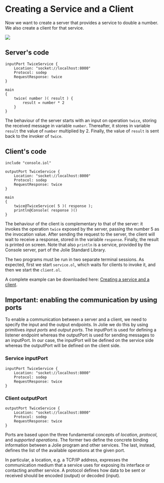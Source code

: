 # Creating a Service and a Client

Now we want to create a server that provides a service to double a number. We also create a client for that service.

![](https://github.com/jolie/docs/.gitbook/assets/creating_service_and_client.png)

## Server's code

```jolie
inputPort TwiceService {
    Location: "socket://localhost:8000"
    Protocol: sodep
    RequestResponse: twice
}

main
{
    twice( number )( result ) {
        result = number * 2
    }
}
```

The behaviour of the server starts with an input on operation `twice`, storing the received message in variable `number`. Thereafter, it stores in variable `result` the value of `number` multiplied by 2. Finally, the value of `result` is sent back to the invoker of `twice`.

## Client's code

```jolie
include "console.iol"

outputPort TwiceService {
    Location: "socket://localhost:8000"
    Protocol: sodep
    RequestResponse: twice
}

main
{
    twice@TwiceService( 5 )( response );
    println@Console( response )()
}
```

The behaviour of the client is complementary to that of the server: it invokes the operation `twice` exposed by the server, passing the number 5 as the invocation value. After sending the request to the server, the client will wait to receive a response, stored in the variable `response`. Finally, the result is printed on screen. Note that also `println` is a service, provided by the Console server, part of the Jolie Standard Library.

The two programs must be run in two separate terminal sessions. As expected, first we start `service.ol`, which waits for clients to invoke it, and then we start the `client.ol`.

A complete example can be downloaded here: [Creating a service and a client](https://github.com/jolie/examples/tree/master/01_getting_started).

## Important: enabling the communication by using ports

To enable a communication between a server and a client, we need to specify the input and the output endpoints. In Jolie we do this by using primitives _input ports_ and _output ports_. The inputPort is used for defining a listener endpoint whereas the outputPort is used for sending messages to an inputPort. In our case, the inputPort will be defined on the service side whereas the outputPort will be defined on the client side.

### Service inputPort

```jolie
inputPort TwiceService {
    Location: "socket://localhost:8000"
    Protocol: sodep
    RequestResponse: twice
}
```

### Client outputPort

```jolie
outputPort TwiceService {
    Location: "socket://localhost:8000"
    Protocol: sodep
    RequestResponse: twice
}
```

Ports are based upon the three fundamental concepts of _location_, _protocol_, and _supported operations_. The former two define the concrete binding information between a Jolie program and other services. The last, instead, defines the list of the available operations at the given port.

In particular, a location, e.g. a TCP/IP address, expresses the communication medium that a service uses for exposing its interface or contacting another service. A protocol defines how data to be sent or received should be encoded \(output\) or decoded \(input\).


